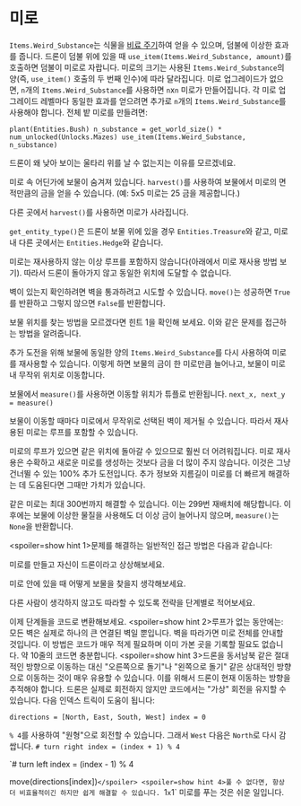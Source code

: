 # 미로
`Items.Weird_Substance`는 식물을 [비료 주기](docs/unlocks/fertilizer.md)하여 얻을 수 있으며, 덤불에 이상한 효과를 줍니다. 드론이 덤불 위에 있을 때 `use_item(Items.Weird_Substance, amount)`를 호출하면 덤불이 미로로 자랍니다.
미로의 크기는 사용된 `Items.Weird_Substance`의 양(즉, `use_item()` 호출의 두 번째 인수)에 따라 달라집니다.
미로 업그레이드가 없으면, `n`개의 `Items.Weird_Substance`를 사용하면 `n`x`n` 미로가 만들어집니다. 각 미로 업그레이드 레벨마다 동일한 효과를 얻으려면 추가로 `n`개의 `Items.Weird_Substance`를 사용해야 합니다.
전체 밭 미로를 만들려면:

`plant(Entities.Bush)
n_substance = get_world_size() * num_unlocked(Unlocks.Mazes)
use_item(Items.Weird_Substance, n_substance)`

드론이 왜 낮아 보이는 울타리 위를 날 수 없는지는 이유를 모르겠네요.

미로 속 어딘가에 보물이 숨겨져 있습니다. `harvest()`를 사용하여 보물에서 미로의 면적만큼의 금을 얻을 수 있습니다. (예: 5x5 미로는 25 금을 제공합니다.)

다른 곳에서 `harvest()`를 사용하면 미로가 사라집니다.

`get_entity_type()`은 드론이 보물 위에 있을 경우 `Entities.Treasure`와 같고, 미로 내 다른 곳에서는 `Entities.Hedge`와 같습니다.

미로는 재사용하지 않는 이상 루프를 포함하지 않습니다(아래에서 미로 재사용 방법 보기). 따라서 드론이 돌아가지 않고 동일한 위치에 도달할 수 없습니다.

벽이 있는지 확인하려면 벽을 통과하려고 시도할 수 있습니다.
`move()`는 성공하면 `True`를 반환하고 그렇지 않으면 `False`를 반환합니다.

보물 위치를 찾는 방법을 모르겠다면 힌트 1을 확인해 보세요. 이와 같은 문제를 접근하는 방법을 알려줍니다.

추가 도전을 위해 보물에 동일한 양의 `Items.Weird_Substance`를 다시 사용하여 미로를 재사용할 수 있습니다.
이렇게 하면 보물의 금이 한 미로만큼 늘어나고, 보물이 미로 내 무작위 위치로 이동합니다.

보물에서 `measure()`를 사용하면 이동할 위치가 튜플로 반환됩니다.
`next_x, next_y = measure()`

보물이 이동할 때마다 미로에서 무작위로 선택된 벽이 제거될 수 있습니다. 따라서 재사용된 미로는 루프를 포함할 수 있습니다.

미로의 루프가 있으면 같은 위치에 돌아갈 수 있으므로 훨씬 더 어려워집니다. 미로 재사용은 수확하고 새로운 미로를 생성하는 것보다 금을 더 많이 주지 않습니다. 이것은 그냥 건너뛸 수 있는 100% 추가 도전입니다. 추가 정보와 지름길이 미로를 더 빠르게 해결하는 데 도움된다면 그때만 가치가 있습니다.

같은 미로는 최대 300번까지 해결할 수 있습니다. 이는 299번 재배치에 해당합니다. 이후에는 보물에 이상한 물질을 사용해도 더 이상 금이 늘어나지 않으며, `measure()`는 `None`을 반환합니다.

<spoiler=show hint 1>문제를 해결하는 일반적인 접근 방법은 다음과 같습니다:

미로를 만들고 자신이 드론이라고 상상해보세요.

미로 안에 있을 때 어떻게 보물을 찾을지 생각해보세요.

다른 사람이 생각하지 않고도 따라할 수 있도록 전략을 단계별로 적어보세요.

이제 단계들을 코드로 변환해보세요.
</spoiler>
<spoiler=show hint 2>루프가 없는 동안에는: 모든 벽은 실제로 하나의 큰 연결된 벽일 뿐입니다. 벽을 따라가면 미로 전체를 안내할 것입니다.
이 방법은 코드가 매우 적게 필요하며 이미 가본 곳을 기록할 필요도 없습니다. 약 10줄의 코드면 충분합니다.</spoiler>
<spoiler=show hint 3>드론을 동서남북 같은 절대적인 방향으로 이동하는 대신 "오른쪽으로 돌기"나 "왼쪽으로 돌기" 같은 상대적인 방향으로 이동하는 것이 매우 유용할 수 있습니다. 이를 위해서 드론이 현재 이동하는 방향을 추적해야 합니다. 드론은 실제로 회전하지 않지만 코드에서는 "가상" 회전을 유지할 수 있습니다.
다음 인덱스 트릭이 도움이 됩니다:

`directions = [North, East, South, West]
index = 0`

`% 4`를 사용하여 "원형"으로 회전할 수 있습니다. 그래서 `West` 다음은 `North`로 다시 감쌉니다.
`# turn right
index = (index + 1) % 4`

`# turn left
index = (index - 1) % 4

move(directions[index])`</spoiler>
<spoiler=show hint 4>풀 수 없다면, 항상 더 비효율적이긴 하지만 쉽게 해결할 수 있습니다.
`1`x`1` 미로를 푸는 것은 쉬운 일입니다.</spoiler>